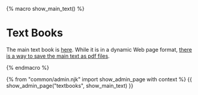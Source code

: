 {% macro show_main_text() %}
<div id="main">

# Text Books

The main text book is [here]({{baseUrl}}/se-book-adapted/index.html). While it is in a dynamic Web page format, [there is a way to save the main text as pdf files]({{baseUrl}}/book/about/usage.html#saving).


</div>
{% endmacro %}

{% from "common/admin.njk" import show_admin_page with context %}
{{ show_admin_page("textbooks", show_main_text) }}